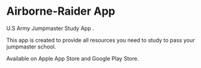 # Airborne-Raider App

U.S Army Jumpmaster Study App .

This app is created to provide all resources you need to study to pass your jumpmaster school.


Available on  Apple App Store and Google Play Store.
